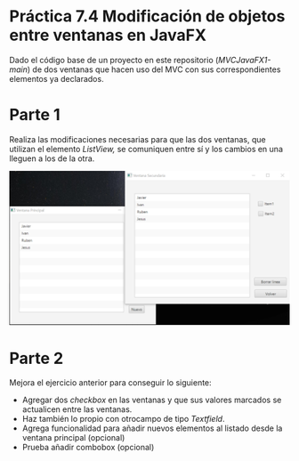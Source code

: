 # Práctica 7.4 Modificación de objetos entre ventanas en JavaFX

Dado el código base de un proyecto en este repositorio (*MVCJavaFX1-main*) de dos ventanas que hacen uso del MVC con sus correspondientes elementos ya declarados.

# Parte 1

Realiza las modificaciones necesarias para que las dos ventanas, que utilizan el elemento *ListView,* se comuniquen entre sí y los cambios en una lleguen a los de la otra.


![](media/dd1dfd4bf43888bc1fd7e1f56543dbf1.png)


# Parte 2

Mejora el ejercicio anterior para conseguir lo siguiente:
- Agregar dos *checkbox* en las ventanas y que sus valores marcados se actualicen entre las ventanas. 
- Haz también lo propio con otrocampo de tipo *Textfield*.
- Agrega funcionalidad para añadir nuevos elementos al listado desde la ventana principal (opcional)
- Prueba añadir combobox (opcional)
